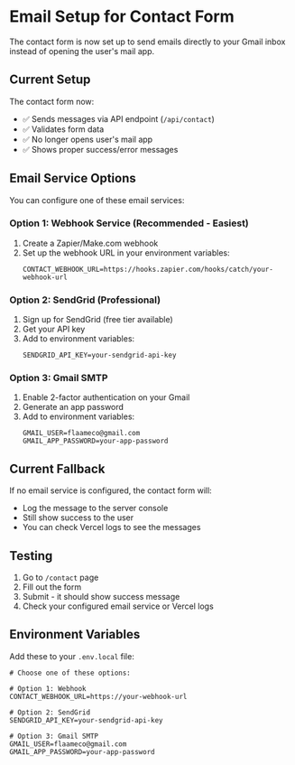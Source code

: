 # Email Setup for Contact Form

The contact form is now set up to send emails directly to your Gmail inbox instead of opening the user's mail app.

## Current Setup

The contact form now:
- ✅ Sends messages via API endpoint (`/api/contact`)
- ✅ Validates form data
- ✅ No longer opens user's mail app
- ✅ Shows proper success/error messages

## Email Service Options

You can configure one of these email services:

### Option 1: Webhook Service (Recommended - Easiest)
1. Create a Zapier/Make.com webhook
2. Set up the webhook URL in your environment variables:
   ```
   CONTACT_WEBHOOK_URL=https://hooks.zapier.com/hooks/catch/your-webhook-url
   ```

### Option 2: SendGrid (Professional)
1. Sign up for SendGrid (free tier available)
2. Get your API key
3. Add to environment variables:
   ```
   SENDGRID_API_KEY=your-sendgrid-api-key
   ```

### Option 3: Gmail SMTP
1. Enable 2-factor authentication on your Gmail
2. Generate an app password
3. Add to environment variables:
   ```
   GMAIL_USER=flaameco@gmail.com
   GMAIL_APP_PASSWORD=your-app-password
   ```

## Current Fallback

If no email service is configured, the contact form will:
- Log the message to the server console
- Still show success to the user
- You can check Vercel logs to see the messages

## Testing

1. Go to `/contact` page
2. Fill out the form
3. Submit - it should show success message
4. Check your configured email service or Vercel logs

## Environment Variables

Add these to your `.env.local` file:
```
# Choose one of these options:

# Option 1: Webhook
CONTACT_WEBHOOK_URL=https://your-webhook-url

# Option 2: SendGrid
SENDGRID_API_KEY=your-sendgrid-api-key

# Option 3: Gmail SMTP
GMAIL_USER=flaameco@gmail.com
GMAIL_APP_PASSWORD=your-app-password
```







